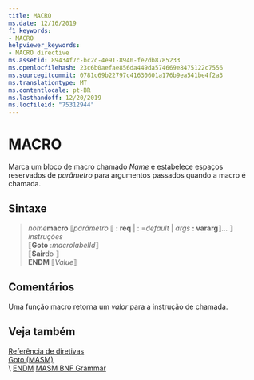 ```yaml
---
title: MACRO
ms.date: 12/16/2019
f1_keywords:
- MACRO
helpviewer_keywords:
- MACRO directive
ms.assetid: 89434f7c-bc2c-4e91-8940-fe2db8785233
ms.openlocfilehash: 23c6b0aefae856da449da574669e8475122c7556
ms.sourcegitcommit: 0781c69b22797c41630601a176b9ea541be4f2a3
ms.translationtype: MT
ms.contentlocale: pt-BR
ms.lasthandoff: 12/20/2019
ms.locfileid: "75312944"
---
```

# <a name="macro"></a>MACRO

Marca um bloco de macro chamado *Name* e estabelece espaços reservados de *parâmetro* para argumentos passados quando a macro é chamada.

## <a name="syntax"></a>Sintaxe

> *nome***macro** ⟦*parâmetro* ⟦ **: req** | : =*default* | *args* **: vararg**⟧... ⟧\
> *instruções*\
⟦**Goto** :*macrolabelId*⟧ \
> ⟦**Sair**do ⟧ \
> **ENDM** ⟦*Value*⟧

## <a name="remarks"></a>Comentários

Uma função macro retorna um *valor* para a instrução de chamada.

## <a name="see-also"></a>Veja também

[Referência de diretivas](directives-reference.md)\
[Goto (MASM)](goto-masm.md)\
\ [ENDM](endm.md)
[MASM BNF Grammar](masm-bnf-grammar.md)

